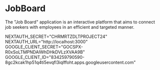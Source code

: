 # JobBoard
The "Job Board" application is an interactive platform that aims to connect job seekers with employees in an efficient and targeted manner.


NEXTAUTH_SECRET="CHRMRTZDLTPROJECT24"
NEXTAUTH_URL="http://localhost:3000"
GOOGLE_CLIENT_SECRET="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"
GOOGLE_CLIENT_ID="834259790590-8gc2kcak1hp51q4ti5evqfl3iqlffoht.apps.googleusercontent.com"